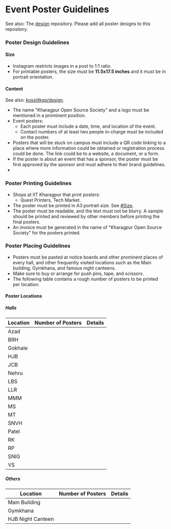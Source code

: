 # Event Poster Guidelines
See also: The [design](https://github.com/kossiitkgp/design/) repository. Please add all poster designs to this repository.

### Poster Design Guidelines
#### Size
- Instagram restricts images in a post to 1:1 ratio.
- For printable posters, the size must be **11.5x17.5 inches** and it must be in portrait orientation.

#### Content
See also: [kossiitkgp/design](https://github.com/kossiitkgp/design/).

- The name "Kharagpur Open Source Society" and a logo must be mentioned in a prominent position.
- Event posters:
	- Each poster must include a date, time, and location of the event.
	- Contact numbers of at least two people in-charge must be included on the poster.
- Posters that will be stuck on campus must include a QR code linking to a place where more information could be obtained or registration process could be done. The link could be to a website, a document, or a form.
- If the poster is about an event that has a sponsor, the poster must be first approved by the sponsor and must adhere to their brand guidelines.
-

### Poster Printing Guidelines
- Shops at IIT Kharagpur that print posters:
	- Quest Printers, Tech Market.
- The poster must be printed in A3 portrait size. See [#Size](#size).
- The poster must be readable, and the text must not be blurry. A sample should be printed and reviewed by other members before printing the final posters.
- An invoice must be generated in the name of "Kharagpur Open Source Society" for the posters printed.

### Poster Placing Guidelines
- Posters must be pasted at notice boards and other prominent places of every hall, and other frequently visited locations such as the Main building, Gymkhana, and famous night canteens.
- Make sure to buy or arrange for push pins, tape, and scissors.
- The following table contains a rough number of posters to be printed per location:

#### Poster Locations
##### Halls
|Location|Number of Posters|Details|
|-|-|-|
|Azad| | |
|BRH| | |
|Gokhale| | |
|HJB| | |
|JCB| | |
|Nehru| | |
|LBS| | |
|LLR| | |
|MMM| | |
|MS| | |
|MT| | |
|SNVH| | |
|Patel| | |
|RK| | |
|RP| | |
|SNIG| | |
|VS| | |

##### Others
|Location|Number of Posters|Details|
|-|-|-|
|Main Building| | |
|Gymkhana| | |
|HJB Night Canteen| | |
